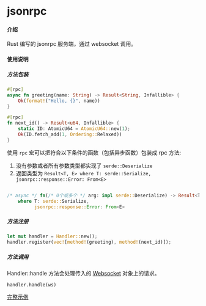 # jsonrpc

#### 介绍

Rust 编写的 jsonrpc 服务端，通过 websocket 调用。

#### 使用说明

##### 方法包装

```rust
#[rpc]
async fn greeting(name: String) -> Result<String, Infallible> {
    Ok(format!("Hello, {}", name))
}

#[rpc]
fn next_id() -> Result<u64, Infallible> {
    static ID: AtomicU64 = AtomicU64::new(1);
    Ok(ID.fetch_add(1, Ordering::Relaxed))
}
```

使用 `rpc` 宏可以把符合以下条件的函数（包括异步函数）包装成 rpc 方法:

1. 没有参数或者所有参数类型都实现了 `serde::Deserialize`
2. 返回类型为 `Result<T, E> where T: serde::Serialize, jsonrpc::response::Error: From<E>`

```rust

/* async */ fn(/* 0个或多个 */ arg: impl serde::Deserialize) -> Result<T, E> 
    where T: serde::Serialize, 
          jsonrpc::response::Error: From<E>
```

##### 方法注册

```rust
let mut handler = Handler::new();
handler.register(vec![method!(greeting), method!(next_id)]);
```

##### 方法调用

Handler::handle 方法会处理传入的 [Websocket](https://gitee.com/luoshuqi/ws) 对象上的请求。

```
handler.handle(ws)
```

[完整示例](https://gitee.com/luoshuqi/ws-jsonrpc/blob/master/examples/example1.rs)